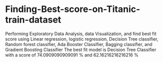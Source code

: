 # Finding-Best-score-on-Titanic-train-dataset
Performing Exploratory Data Analysis, data Visualization, and find best fit score using Linear regression, logistic regression, Decision Tree classifier, Random forest classifier, Ada Booster Classifier,  Bagging classifier, and Gradient Boosting Classifier
The best fit model is Decision Tree Classifier with a score of 74.0909090909091 % and 62.16216216216216 %
